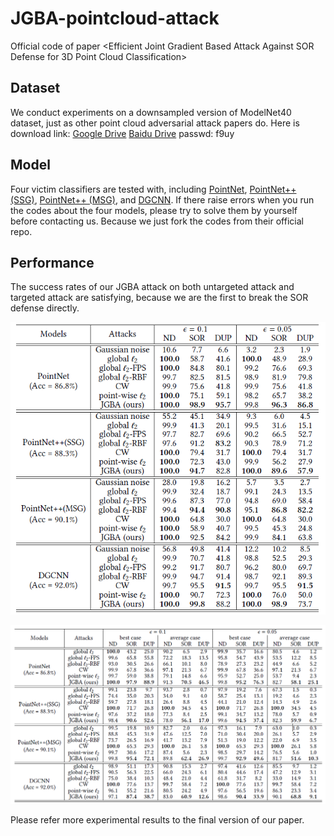 # JGBA-pointcloud-attack
Official code of paper &lt;Efficient Joint Gradient Based Attack Against SOR Defense for 3D Point Cloud Classification>

## Dataset
We conduct experiments on a downsampled version of ModelNet40 dataset, just as other point cloud adversarial attack papers do.
Here is download link:
[Google Drive](https://drive.google.com/file/d/1CDA67w5LDsjqaNgInNWdvH_efPMH0G90/view?usp=sharing)
[Baidu Drive](https://pan.baidu.com/s/1KJe2qIbTtbXbBB7VLVFSag) passwd: f9uy

## Model
Four victim classifiers are tested with, including [PointNet](https://github.com/fxia22/pointnet.pytorch), [PointNet++ (SSG)](https://github.com/erikwijmans/Pointnet2_PyTorch), [PointNet++ (MSG)](https://github.com/erikwijmans/Pointnet2_PyTorch), and [DGCNN](https://github.com/WangYueFt/dgcnn).
If there raise errors when you run the codes about the four models, please try to solve them by yourself before contacting us. Because we just fork the codes from their official repo.

## Performance
The success rates of our JGBA attack on both untargeted attack and targeted attack are satisfying, because we are the first to break the SOR defense directly.

![GitHub](https://github.com/machengcheng2016/JGBA-pointcloud-attack/blob/master/fig/untargeted.png "Untargeted Attack Success Rate")

![Github](https://github.com/machengcheng2016/JGBA-pointcloud-attack/blob/master/fig/targeted.png "Targeted Attack Success Rate")

Please refer more experimental results to the final version of our paper.
